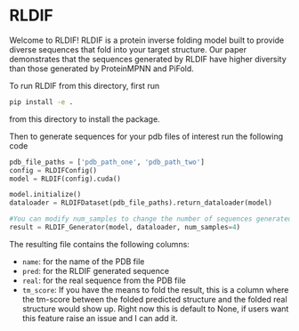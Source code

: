 # RLDIF 

Welcome to RLDIF! RLDIF is a protein inverse folding model built to provide diverse sequences that fold into your target structure. Our paper demonstrates that the sequences generated by RLDIF have higher diversity than those generated by ProteinMPNN and PiFold. 

To run RLDIF from this directory, first run

```bash
pip install -e .

```
from this directory to install the package. 

Then to generate sequences for your pdb files of interest run the following code

```python
pdb_file_paths = ['pdb_path_one', 'pdb_path_two']
config = RLDIFConfig()
model = RLDIF(config).cuda()

model.initialize()
dataloader = RLDIFDataset(pdb_file_paths).return_dataloader(model)

#You can modify num_samples to change the number of sequences generated per pdb input
result = RLDIF_Generator(model, dataloader, num_samples=4)
```

The resulting file contains the following columns:

- `name`: for the name of the PDB file
- `pred`: for the RLDIF generated sequence
- `real`: for the real sequence from the PDB file
- `tm_score`: If you have the means to fold the result, this is a column where the tm-score between the folded predicted structure and the folded real structure would show up. Right now this is default to None, if users want this feature raise an issue and I can add it.